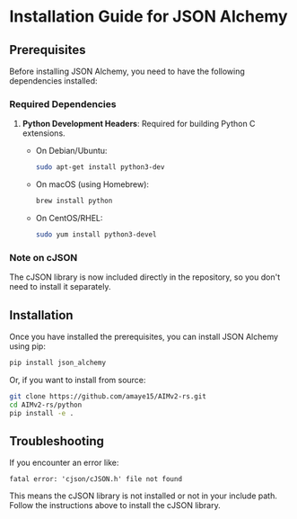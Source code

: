 # Installation Guide for JSON Alchemy

## Prerequisites

Before installing JSON Alchemy, you need to have the following dependencies installed:

### Required Dependencies

1. **Python Development Headers**: Required for building Python C extensions.

   - On Debian/Ubuntu:
     ```bash
     sudo apt-get install python3-dev
     ```

   - On macOS (using Homebrew):
     ```bash
     brew install python
     ```

   - On CentOS/RHEL:
     ```bash
     sudo yum install python3-devel
     ```

### Note on cJSON

The cJSON library is now included directly in the repository, so you don't need to install it separately.

## Installation

Once you have installed the prerequisites, you can install JSON Alchemy using pip:

```bash
pip install json_alchemy
```

Or, if you want to install from source:

```bash
git clone https://github.com/amaye15/AIMv2-rs.git
cd AIMv2-rs/python
pip install -e .
```

## Troubleshooting

If you encounter an error like:

```
fatal error: 'cjson/cJSON.h' file not found
```

This means the cJSON library is not installed or not in your include path. Follow the instructions above to install the cJSON library.